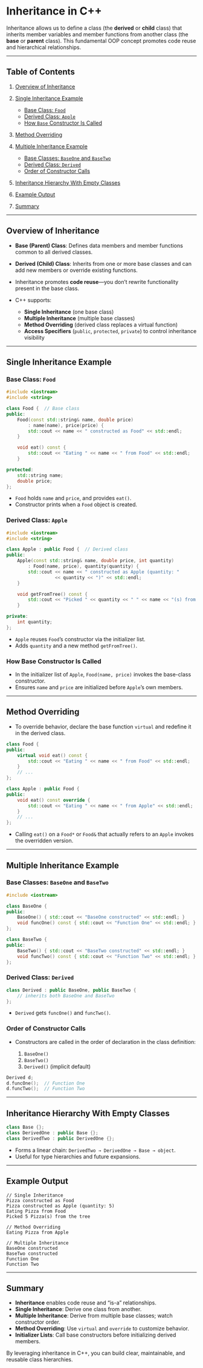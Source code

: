 # Inheritance in C++

Inheritance allows us to define a class (the **derived** or **child** class) that inherits member variables and member functions from another class (the **base** or **parent** class). This fundamental OOP concept promotes code reuse and hierarchical relationships.

---

## Table of Contents

1. [Overview of Inheritance](#overview-of-inheritance)
2. [Single Inheritance Example](#single-inheritance-example)

   * [Base Class: `Food`](#base-class-food)
   * [Derived Class: `Apple`](#derived-class-apple)
   * [How `Base` Constructor Is Called](#how-base-constructor-is-called)
3. [Method Overriding](#method-overriding)
4. [Multiple Inheritance Example](#multiple-inheritance-example)

   * [Base Classes: `BaseOne` and `BaseTwo`](#base-classes-baseone-and-basetwo)
   * [Derived Class: `Derived`](#derived-class-derived)
   * [Order of Constructor Calls](#order-of-constructor-calls)
5. [Inheritance Hierarchy With Empty Classes](#inheritance-hierarchy-with-empty-classes)
6. [Example Output](#example-output)
7. [Summary](#summary)

---

## Overview of Inheritance

* **Base (Parent) Class**: Defines data members and member functions common to all derived classes.
* **Derived (Child) Class**: Inherits from one or more base classes and can add new members or override existing functions.
* Inheritance promotes **code reuse**—you don’t rewrite functionality present in the base class.
* C++ supports:

  * **Single Inheritance** (one base class)
  * **Multiple Inheritance** (multiple base classes)
  * **Method Overriding** (derived class replaces a virtual function)
  * **Access Specifiers** (`public`, `protected`, `private`) to control inheritance visibility

---

## Single Inheritance Example

### Base Class: `Food`

```cpp
#include <iostream>
#include <string>

class Food {  // Base class
public:
    Food(const std::string& name, double price)
        : name(name), price(price) {
        std::cout << name << " constructed as Food" << std::endl;
    }

    void eat() const {
        std::cout << "Eating " << name << " from Food" << std::endl;
    }

protected:
    std::string name;
    double price;
};
```

* `Food` holds `name` and `price`, and provides `eat()`.
* Constructor prints when a `Food` object is created.

### Derived Class: `Apple`

```cpp
#include <iostream>
#include <string>

class Apple : public Food {  // Derived class
public:
    Apple(const std::string& name, double price, int quantity)
        : Food(name, price), quantity(quantity) {
        std::cout << name << " constructed as Apple (quantity: "
                  << quantity << ")" << std::endl;
    }

    void getFromTree() const {
        std::cout << "Picked " << quantity << " " << name << "(s) from the tree" << std::endl;
    }

private:
    int quantity;
};
```

* `Apple` reuses `Food`’s constructor via the initializer list.
* Adds `quantity` and a new method `getFromTree()`.

### How Base Constructor Is Called

* In the initializer list of `Apple`, `Food(name, price)` invokes the base-class constructor.
* Ensures `name` and `price` are initialized before `Apple`’s own members.

---

## Method Overriding

* To override behavior, declare the base function `virtual` and redefine it in the derived class.

```cpp
class Food {
public:
    virtual void eat() const {
        std::cout << "Eating " << name << " from Food" << std::endl;
    }
    // ...
};

class Apple : public Food {
public:
    void eat() const override {
        std::cout << "Eating " << name << " from Apple" << std::endl;
    }
    // ...
};
```

* Calling `eat()` on a `Food*` or `Food&` that actually refers to an `Apple` invokes the overridden version.

---

## Multiple Inheritance Example

### Base Classes: `BaseOne` and `BaseTwo`

```cpp
#include <iostream>

class BaseOne {
public:
    BaseOne() { std::cout << "BaseOne constructed" << std::endl; }
    void funcOne() const { std::cout << "Function One" << std::endl; }
};

class BaseTwo {
public:
    BaseTwo() { std::cout << "BaseTwo constructed" << std::endl; }
    void funcTwo() const { std::cout << "Function Two" << std::endl; }
};
```

### Derived Class: `Derived`

```cpp
class Derived : public BaseOne, public BaseTwo {
    // inherits both BaseOne and BaseTwo
};
```

* `Derived` gets `funcOne()` and `funcTwo()`.

### Order of Constructor Calls

* Constructors are called in the order of declaration in the class definition:

  1. `BaseOne()`
  2. `BaseTwo()`
  3. `Derived()` (implicit default)

```cpp
Derived d;
d.funcOne();  // Function One
d.funcTwo();  // Function Two
```

---

## Inheritance Hierarchy With Empty Classes

```cpp
class Base {};
class DerivedOne : public Base {};
class DerivedTwo : public DerivedOne {};
```

* Forms a linear chain: `DerivedTwo → DerivedOne → Base → object`.
* Useful for type hierarchies and future expansions.

---

## Example Output

```text
// Single Inheritance
Pizza constructed as Food
Pizza constructed as Apple (quantity: 5)
Eating Pizza from Food
Picked 5 Pizza(s) from the tree

// Method Overriding
Eating Pizza from Apple

// Multiple Inheritance
BaseOne constructed
BaseTwo constructed
Function One
Function Two
```

---

## Summary

* **Inheritance** enables code reuse and “is-a” relationships.
* **Single Inheritance**: Derive one class from another.
* **Multiple Inheritance**: Derive from multiple base classes; watch constructor order.
* **Method Overriding**: Use `virtual` and `override` to customize behavior.
* **Initializer Lists**: Call base constructors before initializing derived members.

By leveraging inheritance in C++, you can build clear, maintainable, and reusable class hierarchies.
